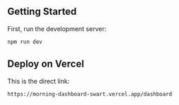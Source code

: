 
## Getting Started

First, run the development server:

```bash
npm run dev
```

## Deploy on Vercel

This is the direct link:

```
https://morning-dashboard-swart.vercel.app/dashboard
```